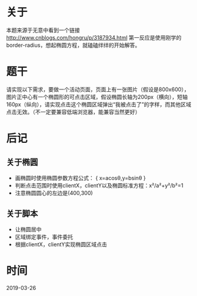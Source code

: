 # 关于
本题来源于无意中看到一个链接
http://www.cnblogs.com/hongru/p/3187934.html
第一反应是使用刚学的border-radius，想起椭圆方程，就磕磕绊绊的开始解答。

# 题干
请实现以下需求，要做一个活动页面，页面上有一张图片（假设是800x600）， 图片正中心有一个椭圆形的可点击区域，假设椭圆长轴为200px（横向），短轴160px（纵向），请实现点击这个椭圆区域弹出“我被点击了”的字样，而其他区域点击无效。（不一定要兼容低端浏览器，能兼容当然更好）

# 后记
## 关于椭圆
* 画椭圆时使用椭圆参数方程公式： { x=acosθ,y=bsinθ }
* 判断点击范围时使用clientX，clientY以及椭圆标准方程：x²/a²+y²/b²=1
* 注意椭圆圆心的左边是(400,300)
  
## 关于脚本
* 让椭圆居中
* 区域绑定事件，事件委托
* 根据clientX，clientY实现椭圆区域点击

# 时间
2019-03-26